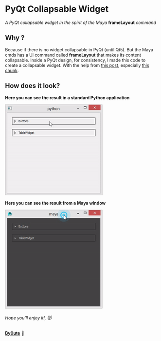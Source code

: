 # PyQt Collapsable Widget
*A PyQt collapsable widget in the spirit of the Maya* **frameLayout** *command*

## Why ?
Because if there is no widget collapsable in PyQt (until Qt5). But the Maya cmds has a UI command called **frameLayout** that makes its content collapsable. Inside a PyQt design, for consistency, I made this code to create a collapsable widget. With the help from [this post](https://groups.google.com/d/msg/python_inside_maya/vO1pvA4YhF0/WpXMlkpgl54J), especially [this chunk](http://pastebin.com/qYgDDYsB).

## How does it look?
**Here you can see the result in a standard Python application**

[//]: # (![PyQt Collapsable Widget in Python standalone]&#40;https://github.com/By0ute/pyqt-collapsable-widget/blob/master/images/pyqt_collapsable_widget.gif&#41;)
![PyQt Collapsable Widget in Python standalone](./images/pyqt_collapsable_widget.gif)

**Here you can see the result from a Maya window**

[//]: # (![PyQt Collapsable Widget in Maya]&#40;https://github.com/By0ute/pyqt-collapsable-widget/blob/master/images/pyqt_collapsable_widget_maya.gif&#41;)
![PyQt Collapsable Widget in Maya](./images/pyqt_collapsable_widget_maya.gif)

###### *Hope you'll enjoy it!*, :kissing_cat:
[**By0ute**](https://github.com/By0ute) :princess: